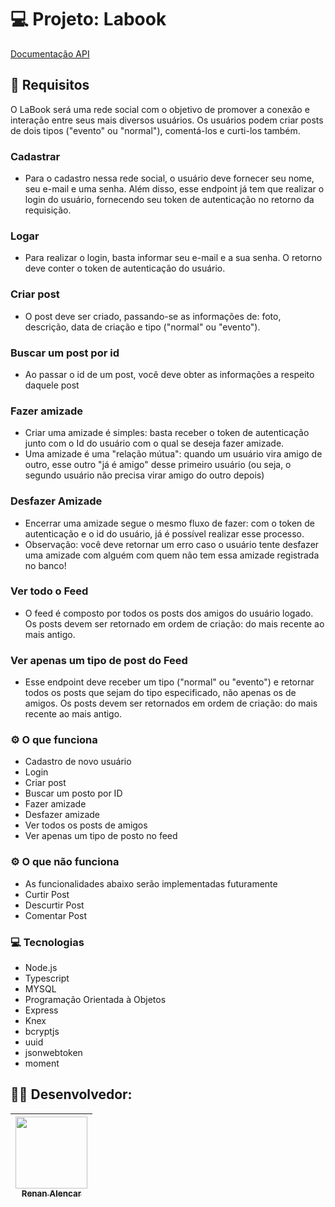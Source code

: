 # 💻 Projeto: Labook

[Documentação API](https://documenter.getpostman.com/view/20354712/UzQoTo8T)


## :dart: Requisitos

O LaBook será uma rede social com o objetivo de promover a conexão e interação entre seus mais diversos usuários. Os usuários podem criar posts de dois tipos ("evento" ou "normal"), comentá-los e curti-los também.

### Cadastrar
- Para o cadastro nessa rede social, o usuário deve fornecer seu nome, seu e-mail e uma senha. Além disso, esse endpoint já tem que realizar o login do usuário, fornecendo seu token de autenticação no retorno da requisição.

### Logar
- Para realizar o login, basta informar seu e-mail e a sua senha. O retorno deve conter o token de autenticação do usuário.

### Criar post
- O post deve ser criado, passando-se as informações de: foto, descrição, data de criação e tipo ("normal" ou "evento").

### Buscar um post por id
- Ao passar o id de um post, você deve obter as informações a respeito daquele post

### Fazer amizade
- Criar uma amizade é simples: basta receber o token de autenticação junto com o Id do usuário com o qual se deseja fazer amizade. 
- Uma amizade é uma "relação mútua": quando um usuário vira amigo de outro, esse outro "já é amigo" desse primeiro usuário (ou seja, o segundo usuário não precisa virar amigo do outro depois)

### Desfazer Amizade
- Encerrar uma amizade segue o mesmo fluxo de fazer: com o token de autenticação e o id do usuário, já é possível realizar esse processo.
- Observação: você deve retornar um erro caso o usuário tente desfazer uma amizade com alguém com quem não tem essa amizade registrada no banco!

### Ver todo o Feed 
- O feed é composto por todos os posts dos amigos do usuário logado. Os posts devem ser retornado em ordem de criação: do mais recente ao mais antigo.

### Ver apenas um tipo de post do Feed
- Esse endpoint deve receber um tipo ("normal" ou "evento") e retornar todos os posts que sejam do tipo especificado, não apenas os de amigos. Os posts devem ser retornados em ordem de criação: do mais recente ao mais antigo.

### ⚙️ O que funciona
- Cadastro de novo usuário
- Login 
- Criar post
- Buscar um posto por ID
- Fazer amizade
- Desfazer amizade
- Ver todos os posts de amigos
- Ver apenas um tipo de posto no feed

### ⚙️ O que não funciona
- As funcionalidades abaixo serão implementadas futuramente
- Curtir Post
- Descurtir Post
- Comentar Post

### :computer: Tecnologias
- Node.js
- Typescript
- MYSQL
- Programação Orientada à Objetos
- Express
- Knex
- bcryptjs
- uuid
- jsonwebtoken
- moment




## 👨‍💻 Desenvolvedor:

| [<img src="https://avatars.githubusercontent.com/u/69327864?s=96&v=4" width=115><br><sub>Renan Alencar</sub>](https://github.com/Renan-Ma)
| :---: | 
